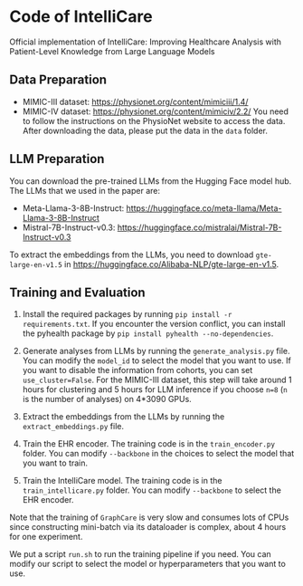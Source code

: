 # Code of IntelliCare

Official implementation of IntelliCare: Improving Healthcare Analysis with Patient-Level Knowledge from Large Language Models

## Data Preparation
- MIMIC-III dataset: https://physionet.org/content/mimiciii/1.4/
- MIMIC-IV dataset: https://physionet.org/content/mimiciv/2.2/
You need to follow the instructions on the PhysioNet website to access the data. After downloading the data, please put the data in the `data` folder.

## LLM Preparation
You can download the pre-trained LLMs from the Hugging Face model hub. The LLMs that we used in the paper are:
- Meta-Llama-3-8B-Instruct: https://huggingface.co/meta-llama/Meta-Llama-3-8B-Instruct
- Mistral-7B-Instruct-v0.3: https://huggingface.co/mistralai/Mistral-7B-Instruct-v0.3

To extract the embeddings from the LLMs, you need to download `gte-large-en-v1.5` in https://huggingface.co/Alibaba-NLP/gte-large-en-v1.5.

## Training and Evaluation
1. Install the required packages by running `pip install -r requirements.txt`. If you encounter the version conflict, you can install the pyhealth package by `pip install pyhealth --no-dependencies`.

2. Generate analyses from LLMs by running the `generate_analysis.py` file. You can modify the `model_id` to select the model that you want to use. If you want to disable the information from cohorts, you can set `use_cluster=False`. For the MIMIC-III dataset, this step will take around 1 hours for clustering and 5 hours for LLM inference if you choose `n=8` (`n` is the number of analyses) on 4*3090 GPUs.

3. Extract the embeddings from the LLMs by running the `extract_embeddings.py` file.

4. Train the EHR encoder. The training code is in the `train_encoder.py` folder. You can modify `--backbone` in the choices to select the model that you want to train.

5. Train the IntelliCare model. The training code is in the `train_intellicare.py` folder. You can modify `--backbone` to select the EHR encoder.

Note that the training of `GraphCare` is very slow and consumes lots of CPUs since constructing mini-batch via its dataloader is complex, about 4 hours for one experiment.

We put a script `run.sh` to run the training pipeline if you need. You can modify our script to select the model or hyperparameters that you want to use.
